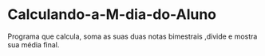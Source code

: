 # Calculando-a-M-dia-do-Aluno
Programa que calcula, soma as suas duas notas bimestrais ,divide e mostra sua média final.
